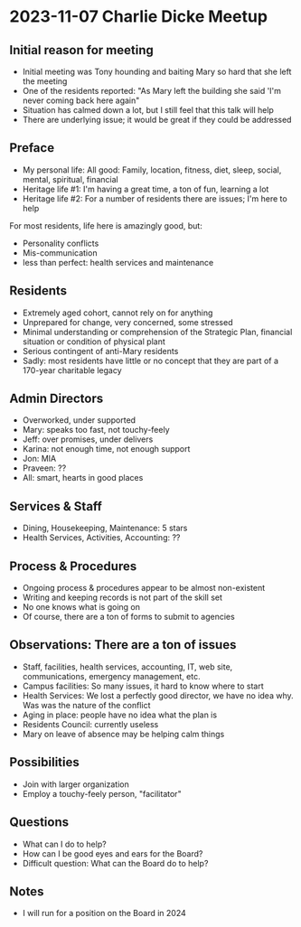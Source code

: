 # 2023-11-07 Charlie Dicke Meetup

## Initial reason for meeting

-   Initial meeting was Tony hounding and baiting Mary so hard that she left the meeting
-   One of the residents reported: "As Mary left the building she said 'I'm never coming back here again"
-   Situation has calmed down a lot, but I still feel that this talk will help
-   There are underlying issue; it would be great if they could be addressed

## Preface

-   My personal life: All good: Family, location, fitness, diet, sleep, social, mental, spiritual, financial
-   Heritage life \#1: I'm having a great time, a ton of fun, learning a lot
-   Heritage life \#2: For a number of residents there are issues; I'm here to help

For most residents, life here is amazingly good, but:

-   Personality conflicts
-   Mis-communication
-   less than perfect: health services and maintenance

## Residents

-   Extremely aged cohort, cannot rely on for anything
-   Unprepared for change, very concerned, some stressed
-   Minimal understanding or comprehension of the Strategic Plan, financial situation or condition of physical plant
-   Serious contingent of anti-Mary residents
-   Sadly: most residents have little or no concept that they are part of a 170-year charitable legacy

## Admin Directors

-   Overworked, under supported
-   Mary: speaks too fast, not touchy-feely
-   Jeff: over promises, under delivers
-   Karina: not enough time, not enough support
-   Jon: MIA
-   Praveen: ??
-   All: smart, hearts in good places

## Services & Staff

-   Dining, Housekeeping, Maintenance: 5 stars
-   Health Services, Activities, Accounting: ??

## Process & Procedures

-   Ongoing process & procedures appear to be almost non-existent
-   Writing and keeping records is not part of the skill set
-   No one knows what is going on
-   Of course, there are a ton of forms to submit to agencies

## Observations: There are a ton of issues

-   Staff, facilities, health services, accounting, IT, web site, communications, emergency management, etc.
-   Campus facilities: So many issues, it hard to know where to start
-   Health Services: We lost a perfectly good director, we have no idea why. Was was the nature of the conflict
-   Aging in place: people have no idea what the plan is
-   Residents Council: currently useless
-   Mary on leave of absence may be helping calm things

## Possibilities

-   Join with larger organization
-   Employ a touchy-feely person, "facilitator"

## Questions

-   What can I do to help?
-   How can I be good eyes and ears for the Board?
-   Difficult question: What can the Board do to help?

## Notes

-   I will run for a position on the Board in 2024
